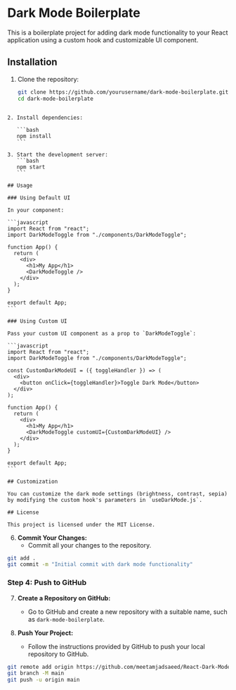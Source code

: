 # Dark Mode Boilerplate

This is a boilerplate project for adding dark mode functionality to your React application using a custom hook and customizable UI component.

## Installation

1. Clone the repository:
   ```bash
   git clone https://github.com/yourusername/dark-mode-boilerplate.git
   cd dark-mode-boilerplate
   ```

````

2. Install dependencies:

   ```bash
   npm install
   ```

3. Start the development server:
   ```bash
   npm start
   ```

## Usage

### Using Default UI

In your component:

```javascript
import React from "react";
import DarkModeToggle from "./components/DarkModeToggle";

function App() {
  return (
    <div>
      <h1>My App</h1>
      <DarkModeToggle />
    </div>
  );
}

export default App;
```

### Using Custom UI

Pass your custom UI component as a prop to `DarkModeToggle`:

```javascript
import React from "react";
import DarkModeToggle from "./components/DarkModeToggle";

const CustomDarkModeUI = ({ toggleHandler }) => (
  <div>
    <button onClick={toggleHandler}>Toggle Dark Mode</button>
  </div>
);

function App() {
  return (
    <div>
      <h1>My App</h1>
      <DarkModeToggle customUI={CustomDarkModeUI} />
    </div>
  );
}

export default App;
```

## Customization

You can customize the dark mode settings (brightness, contrast, sepia) by modifying the custom hook's parameters in `useDarkMode.js`.

## License

This project is licensed under the MIT License.

````

6. **Commit Your Changes:**
   - Commit all your changes to the repository.

```bash
git add .
git commit -m "Initial commit with dark mode functionality"
```

### Step 4: Push to GitHub

7. **Create a Repository on GitHub:**

   - Go to GitHub and create a new repository with a suitable name, such as `dark-mode-boilerplate`.

8. **Push Your Project:**
   - Follow the instructions provided by GitHub to push your local repository to GitHub.

```bash
git remote add origin https://github.com/meetamjadsaeed/React-Dark-Mode-Boilerplate.git
git branch -M main
git push -u origin main
```
